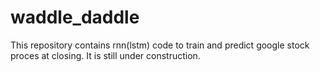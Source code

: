 # waddle_daddle

This repository contains rnn(lstm) code to train and predict google stock proces at closing. It is still under construction. 
